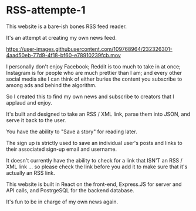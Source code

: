 # RSS-attempte-1

This website is a bare-ish bones RSS feed reader.

It's an attempt at creating my own news feed. 

https://user-images.githubusercontent.com/109768964/232326301-4aad50eb-77d9-4f18-bf60-e78910239fcb.mov

I personally don't enjoy Facebook; Reddit is too much to take in at once; Instagram is for people who are much prettier than I am; and every other social media site I can think of either buries the content you subscribe to among ads and behind the algorithm. 

So I created this to find my own news and subscribe to creators that I applaud and enjoy. 

It's built and designed to take an RSS / XML link, parse them into JSON, and serve it back to the user. 

You have the ability to "Save a story" for reading later.

The sign up is strictly used to save an individual user's posts and links to their associated sign-up email and username. 

It doesn't currently have the ability to check for a link that ISN'T an RSS / XML link ... so please check the link before you add it to make sure that it's actually an RSS link.

This website is built in React on the front-end, Express.JS for server and API calls, and PostrgeSQL for the backend database. 

It's fun to be in charge of my own news again.



